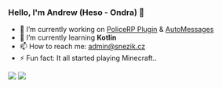 ### Hello, I'm Andrew (Heso - Ondra) 👋

- 🔭 I’m currently working on [PoliceRP Plugin](https://github.com/czHeso/PoliceRP_Plugin) & [AutoMessages](https://github.com/czHeso/AutoMessages)
- 🌱 I’m currently learning **Kotlin**
- 📫 How to reach me: admin@snezik.cz
- ⚡ Fun fact: It all started playing Minecraft..

![](https://hit.yhype.me/github/profile?user_id=151180665)
![](https://komarev.com/ghpvc/?username=czheso&style=for-the-badge&color=red&base=100)
